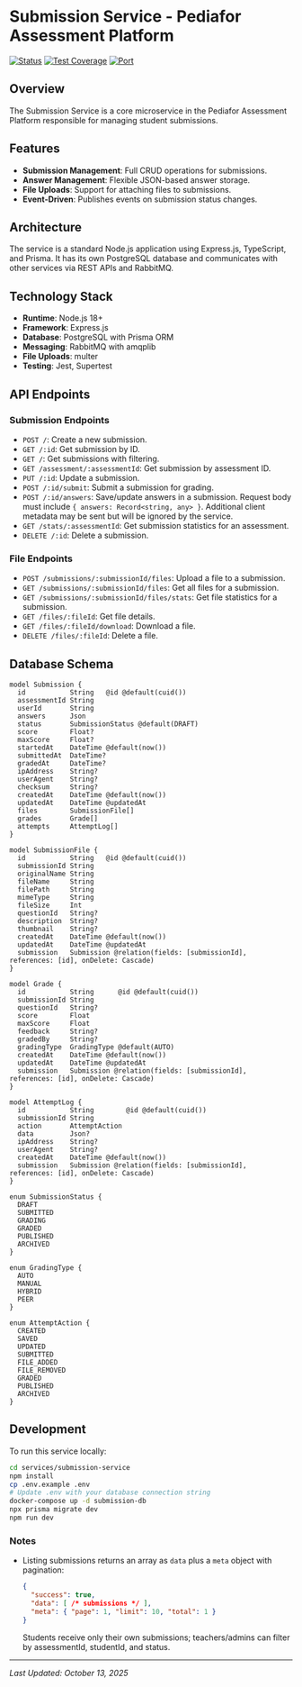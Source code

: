 # Submission Service - Pediafor Assessment Platform

[![Status](https://img.shields.io/badge/Status-Production%20Ready-success)](.)
[![Test Coverage](https://img.shields.io/badge/Tests-High%20Test%20Coverage-success)](.)
[![Port](https://img.shields.io/badge/Port-4002-blue)](.)

## Overview

The Submission Service is a core microservice in the Pediafor Assessment Platform responsible for managing student submissions.

## Features

- **Submission Management**: Full CRUD operations for submissions.
- **Answer Management**: Flexible JSON-based answer storage.
- **File Uploads**: Support for attaching files to submissions.
- **Event-Driven**: Publishes events on submission status changes.

## Architecture

The service is a standard Node.js application using Express.js, TypeScript, and Prisma. It has its own PostgreSQL database and communicates with other services via REST APIs and RabbitMQ.

## Technology Stack

- **Runtime**: Node.js 18+
- **Framework**: Express.js
- **Database**: PostgreSQL with Prisma ORM
- **Messaging**: RabbitMQ with amqplib
- **File Uploads**: multer
- **Testing**: Jest, Supertest

## API Endpoints

### Submission Endpoints

- `POST /`: Create a new submission.
- `GET /:id`: Get submission by ID.
- `GET /`: Get submissions with filtering.
- `GET /assessment/:assessmentId`: Get submission by assessment ID.
- `PUT /:id`: Update a submission.
- `POST /:id/submit`: Submit a submission for grading.
- `POST /:id/answers`: Save/update answers in a submission. Request body must include `{ answers: Record<string, any> }`. Additional client metadata may be sent but will be ignored by the service.
- `GET /stats/:assessmentId`: Get submission statistics for an assessment.
- `DELETE /:id`: Delete a submission.

### File Endpoints

- `POST /submissions/:submissionId/files`: Upload a file to a submission.
- `GET /submissions/:submissionId/files`: Get all files for a submission.
- `GET /submissions/:submissionId/files/stats`: Get file statistics for a submission.
- `GET /files/:fileId`: Get file details.
- `GET /files/:fileId/download`: Download a file.
- `DELETE /files/:fileId`: Delete a file.

## Database Schema

```prisma
model Submission {
  id           String   @id @default(cuid())
  assessmentId String
  userId       String
  answers      Json
  status       SubmissionStatus @default(DRAFT)
  score        Float?
  maxScore     Float?
  startedAt    DateTime @default(now())
  submittedAt  DateTime?
  gradedAt     DateTime?
  ipAddress    String?
  userAgent    String?
  checksum     String?
  createdAt    DateTime @default(now())
  updatedAt    DateTime @updatedAt
  files        SubmissionFile[]
  grades       Grade[]
  attempts     AttemptLog[]
}

model SubmissionFile {
  id           String   @id @default(cuid())
  submissionId String
  originalName String
  fileName     String
  filePath     String
  mimeType     String
  fileSize     Int
  questionId   String?
  description  String?
  thumbnail    String?
  createdAt    DateTime @default(now())
  updatedAt    DateTime @updatedAt
  submission   Submission @relation(fields: [submissionId], references: [id], onDelete: Cascade)
}

model Grade {
  id           String      @id @default(cuid())
  submissionId String
  questionId   String?
  score        Float
  maxScore     Float
  feedback     String?
  gradedBy     String?
  gradingType  GradingType @default(AUTO)
  createdAt    DateTime @default(now())
  updatedAt    DateTime @updatedAt
  submission   Submission @relation(fields: [submissionId], references: [id], onDelete: Cascade)
}

model AttemptLog {
  id           String        @id @default(cuid())
  submissionId String
  action       AttemptAction
  data         Json?
  ipAddress    String?
  userAgent    String?
  createdAt    DateTime @default(now())
  submission   Submission @relation(fields: [submissionId], references: [id], onDelete: Cascade)
}

enum SubmissionStatus {
  DRAFT
  SUBMITTED
  GRADING
  GRADED
  PUBLISHED
  ARCHIVED
}

enum GradingType {
  AUTO
  MANUAL
  HYBRID
  PEER
}

enum AttemptAction {
  CREATED
  SAVED
  UPDATED
  SUBMITTED
  FILE_ADDED
  FILE_REMOVED
  GRADED
  PUBLISHED
  ARCHIVED
}
```

## Development

To run this service locally:

```bash
cd services/submission-service
npm install
cp .env.example .env
# Update .env with your database connection string
docker-compose up -d submission-db
npx prisma migrate dev
npm run dev
```

### Notes

- Listing submissions returns an array as `data` plus a `meta` object with pagination:
  ```json
  {
    "success": true,
    "data": [ /* submissions */ ],
    "meta": { "page": 1, "limit": 10, "total": 1 }
  }
  ```
  Students receive only their own submissions; teachers/admins can filter by assessmentId, studentId, and status.

---

*Last Updated: October 13, 2025*